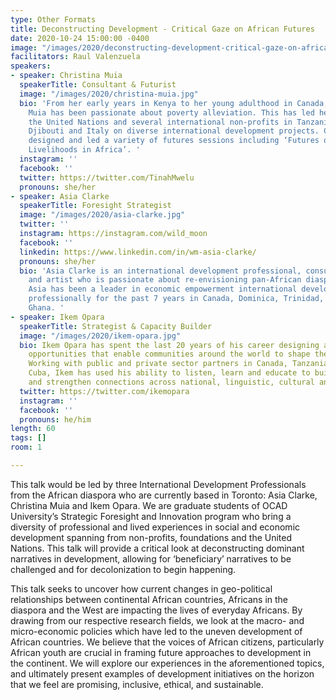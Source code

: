 ```yaml
---
type: Other Formats
title: Deconstructing Development - Critical Gaze on African Futures
date: 2020-10-24 15:00:00 -0400
image: "/images/2020/deconstructing-development-critical-gaze-on-african-futures.jpg"
facilitators: Raul Valenzuela
speakers:
- speaker: Christina Muia
  speakerTitle: Consultant & Futurist
  image: "/images/2020/christina-muia.jpg"
  bio: 'From her early years in Kenya to her young adulthood in Canada, Christina
    Muia has been passionate about poverty alleviation. This has led her to work with
    the United Nations and several international non-profits in Tanzania, Rwanda,
    Djibouti and Italy on diverse international development projects. Christina has
    designed and led a variety of futures sessions including ‘Futures of Youth Sustainable
    Livelihoods in Africa’. '
  instagram: ''
  facebook: ''
  twitter: https://twitter.com/TinahMwelu
  pronouns: she/her
- speaker: Asia Clarke
  speakerTitle: Foresight Strategist
  image: "/images/2020/asia-clarke.jpg"
  twitter: ''
  instagram: https://instagram.com/wild_moon
  facebook: ''
  linkedin: https://www.linkedin.com/in/wm-asia-clarke/
  pronouns: she/her
  bio: 'Asia Clarke is an international development professional, consultant, strategist
    and artist who is passionate about re-envisioning pan-African diaspora futures.
    Asia has been a leader in economic empowerment international development projects
    professionally for the past 7 years in Canada, Dominica, Trinidad, eSwatini and
    Ghana. '
- speaker: Ikem Opara
  speakerTitle: Strategist & Capacity Builder
  image: "/images/2020/ikem-opara.jpg"
  bio: Ikem Opara has spent the last 20 years of his career designing and building
    opportunities that enable communities around the world to shape their own futures.
    Working with public and private sector partners in Canada, Tanzania, Kenya and
    Cuba, Ikem has used his ability to listen, learn and educate to build relationships
    and strengthen connections across national, linguistic, cultural and other borders.
  twitter: https://twitter.com/ikemopara
  instagram: ''
  facebook: ''
  pronouns: he/him
length: 60
tags: []
room: 1

---
```

This talk would be led by three International Development Professionals from the African diaspora who are currently based in Toronto: Asia Clarke, Christina Muia and Ikem Opara. We are graduate students of OCAD University’s Strategic Foresight and Innovation program who bring a diversity of professional and lived experiences in social and economic development spanning from non-profits, foundations and the United Nations. This talk will provide a critical look at deconstructing dominant narratives in development, allowing for ‘beneficiary’ narratives to be challenged and for decolonization to begin happening. 

This talk seeks to uncover how current changes in geo-political relationships between continental African countries, Africans in the diaspora and the West are impacting the lives of everyday Africans. By drawing from our respective research fields, we look at the macro- and micro-economic policies which have led to the uneven development of African countries. We believe that the voices of African citizens, particularly African youth are crucial in framing future approaches to development in the continent. We will explore our experiences in the aforementioned topics, and ultimately present examples of development initiatives on the horizon that we feel are promising, inclusive, ethical, and sustainable.
